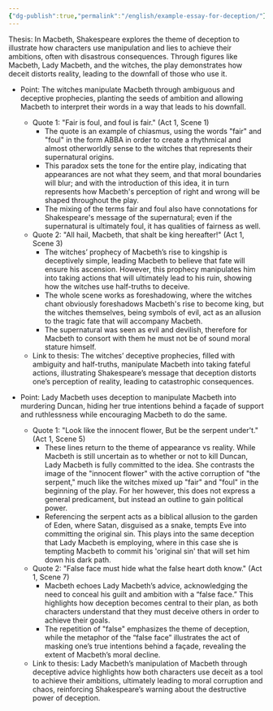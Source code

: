 ```yaml
---
{"dg-publish":true,"permalink":"/english/example-essay-for-deception/"}
---
```


Thesis:
In Macbeth, Shakespeare explores the theme of deception to illustrate how characters use manipulation and lies to achieve their ambitions, often with disastrous consequences. Through figures like Macbeth, Lady Macbeth, and the witches, the play demonstrates how deceit distorts reality, leading to the downfall of those who use it.

- Point: The witches manipulate Macbeth through ambiguous and deceptive prophecies, planting the seeds of ambition and allowing Macbeth to interpret their words in a way that leads to his downfall.
	- Quote 1: "Fair is foul, and foul is fair." (Act 1, Scene 1)
		- The quote is an example of chiasmus, using the words "fair" and "foul" in the form ABBA in order to create a rhythmical and almost otherworldly sense to the witches that represents their supernatural origins.
		- This paradox sets the tone for the entire play, indicating that appearances are not what they seem, and that moral boundaries will blur; and with the introduction of this idea, it in turn represents how Macbeth's perception of right and wrong will be shaped throughout the play.
		- The mixing of the terms fair and foul also have connotations for Shakespeare's message of the supernatural; even if the supernatural is ultimately foul, it has qualities of fairness as well.
	- Quote 2: "All hail, Macbeth, that shalt be king hereafter!" (Act 1, Scene 3)
		- The witches’ prophecy of Macbeth’s rise to kingship is deceptively simple, leading Macbeth to believe that fate will ensure his ascension. However, this prophecy manipulates him into taking actions that will ultimately lead to his ruin, showing how the witches use half-truths to deceive.
		- The whole scene works as foreshadowing, where the witches chant obviously foreshadows Macbeth's rise to become king, but the witches themselves, being symbols of evil, act as an allusion to the tragic fate that will accompany Macbeth.
		- The supernatural was seen as evil and devilish, therefore for Macbeth to consort with them he must not be of sound moral stature himself.
	- Link to thesis: The witches’ deceptive prophecies, filled with ambiguity and half-truths, manipulate Macbeth into taking fateful actions, illustrating Shakespeare’s message that deception distorts one’s perception of reality, leading to catastrophic consequences.

- Point: Lady Macbeth uses deception to manipulate Macbeth into murdering Duncan, hiding her true intentions behind a façade of support and ruthlessness while encouraging Macbeth to do the same.
	- Quote 1: "Look like the innocent flower, But be the serpent under't." (Act 1, Scene 5)
		- These lines return to the theme of appearance vs reality. While Macbeth is still uncertain as to whether or not to kill Duncan, Lady Macbeth is fully committed to the idea. She contrasts the image of the "innocent flower" with the active corruption of "the serpent," much like the witches mixed up "fair" and "foul" in the beginning of the play. For her however, this does not express a general predicament, but instead an outline to gain political power.
		- Referencing the serpent acts as a biblical allusion to the garden of Eden, where Satan, disguised as a snake, tempts Eve into committing the original sin. This plays into the same deception that Lady Macbeth is employing, where in this case she is tempting Macbeth to commit his 'original sin' that will set him down his dark path.
	- Quote 2: "False face must hide what the false heart doth know." (Act 1, Scene 7)
		- Macbeth echoes Lady Macbeth’s advice, acknowledging the need to conceal his guilt and ambition with a “false face.” This highlights how deception becomes central to their plan, as both characters understand that they must deceive others in order to achieve their goals.
		- The repetition of "false" emphasizes the theme of deception, while the metaphor of the “false face” illustrates the act of masking one’s true intentions behind a façade, revealing the extent of Macbeth’s moral decline.
	- Link to thesis: Lady Macbeth’s manipulation of Macbeth through deceptive advice highlights how both characters use deceit as a tool to achieve their ambitions, ultimately leading to moral corruption and chaos, reinforcing Shakespeare’s warning about the destructive power of deception.